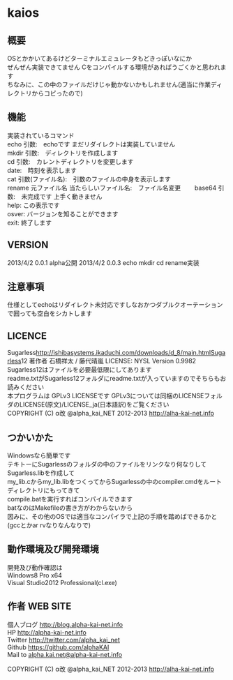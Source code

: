 kaios
==================
  
  
概要
------------------
OSとかかいてあるけどターミナルエミュレータもどきっぽいなにか  
ぜんぜん実装できてません
Cをコンパイルする環境があればうごくかと思われます  
ちなみに、この中のファイルだけじゃ動かないかもしれません(適当に作業ディレクトリからコピったので)  
  
    
機能
-----------------
実装されているコマンド  
echo 引数:　echoです まだリダイレクトは実装していません  
mkdir 引数:　ディレクトリを作成します  
cd 引数:　カレントディレクトリを変更します  
date:　時刻を表示します  
cat 引数(ファイル名):　引数のファイルの中身を表示します  
rename 元ファイル名 当たらしいファイル名:　ファイル名変更　　
base64 引数:　未完成です 上手く動きません  
help: この表示です  
osver: バージョンを知ることができます  
exit: 終了します  
  
VERSION
-----------------
2013/4/2 0.0.1 alpha公開
2013/4/2 0.0.3 echo mkdir cd rename実装
  
  
注意事項
-----------------
仕様としてechoはリダイレクト未対応ですしなおかつダブルクオーテーションで囲っても空白をシカトします　 
  
  
LICENCE
-----------------
Sugarless<http://ishibasystems.ikaduchi.com/downloads/d_8/main.htmlSugarless>12 著作者 石橋祥太 / 藤代晴嵐 LICENSE: NYSL Version 0.9982  
Sugarless12はファイルを必要最低限にしてあります  
readme.txtがSugarless12フォルダにreadme.txtが入っていますのでそちらもお読みください  
本プログラムは GPLv3 LICENSEです
GPLv3については同梱のLICENSEフォルダのLICENSE(原文)/LICENSE_ja(日本語訳)をご覧ください  
COPYRIGHT (C) α改 @alpha_kai_NET 2012-2013 http://alha-kai-net.info  
  
  
つかいかた
-------------------
Windowsなら簡単です  
テキトーにSugarlessのフォルダの中のファイルをリンクなり何なりしてSugarless.libを作成して  
my_lib.cからmy_lib.libをつくってからSugarlessの中のcompiler.cmdをルートディレクトリにもってきて  
compile.batを実行すればコンパイルできます  
batなのはMakefileの書き方がわからないから  
因みに、その他のOSでは適当なコンパイラで上記の手順を踏めばできるかと(gccとかar rvなりなんなりで)    
  
  
動作環境及び開発環境
--------------------
開発及び動作確認は  
Windows8 Pro x64  
Visual Studio2012 Professional(cl.exe)  
 
  
作者 WEB SITE
-------------------
個人ブログ <http://blog.alpha-kai-net.info>  
HP <http://alpha-kai-net.info>  
Twitter <http://twitter.com/alpha_kai_net>  
Github <https://github.com/alphaKAI>  
Mail to <alpha.kai.net@alpha-kai-net.info>
  
  
COPYRIGHT (C) α改 @alpha_kai_NET 2012-2013 http://alha-kai-net.info  